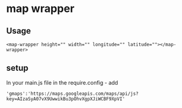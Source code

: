 # map wrapper

## Usage
```
<map-wrapper height="" width="" longitude="" latitude=""></map-wrapper>
```
  
  
  ## setup
  
  In your main.js file in the require.config - add 
  
  ```
  'gmaps':'https://maps.googleapis.com/maps/api/js?key=AIzaSyA07vX9UwwikBu3pOhvXgpXJiWCBF9XpVI'
 
  

